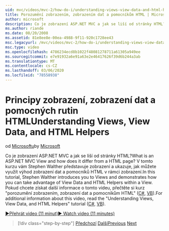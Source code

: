 ```yaml
---
uid: mvc/videos/mvc-2/how-do-i/understanding-views-view-data-and-html-helpers
title: Porozumění zobrazením, zobrazením dat a pomocníkům HTML | Microsoft Docs
author: microsoft
description: Co je zobrazení ASP.NET MVC a jak se liší od stránky HTML? V tomto kurzu Stephen Walther představuje zobrazení a ukazuje, jak můžete t...
ms.author: riande
ms.date: 08/20/2008
ms.assetid: 81e8ee8e-00ea-4988-9f11-920c1728ee43
msc.legacyurl: /mvc/videos/mvc-2/how-do-i/understanding-views-view-data-and-html-helpers
msc.type: video
ms.openlocfilehash: 4786234ecd8b1022f48081278711a61305a949ee
ms.sourcegitcommit: e7e91932a6e91a63e2e46417626f39d6b244a3ab
ms.translationtype: MT
ms.contentlocale: cs-CZ
ms.lasthandoff: 03/06/2020
ms.locfileid: "78558938"
---
```

# <a name="understanding-views-view-data-and-html-helpers"></a><span data-ttu-id="f2ba1-104">Principy zobrazení, zobrazení dat a pomocných rutin HTML</span><span class="sxs-lookup"><span data-stu-id="f2ba1-104">Understanding Views, View Data, and HTML Helpers</span></span>

<span data-ttu-id="f2ba1-105">od [Microsoftu](https://github.com/microsoft)</span><span class="sxs-lookup"><span data-stu-id="f2ba1-105">by [Microsoft](https://github.com/microsoft)</span></span>

<span data-ttu-id="f2ba1-106">Co je zobrazení ASP.NET MVC a jak se liší od stránky HTML?</span><span class="sxs-lookup"><span data-stu-id="f2ba1-106">What is an ASP.NET MVC View and how does it differ from a HTML page?</span></span> <span data-ttu-id="f2ba1-107">V tomto kurzu vám Stephen Walther představuje zobrazení a ukazuje, jak můžete využít výhod zobrazení dat a pomocníků HTML v rámci zobrazení.</span><span class="sxs-lookup"><span data-stu-id="f2ba1-107">In this tutorial, Stephen Walther introduces you to Views and demonstrates how you can take advantage of View Data and HTML Helpers within a View.</span></span> <span data-ttu-id="f2ba1-108">Pokud chcete získat další informace o tomto videu, přečtěte si kurz "porozumění zobrazením, zobrazení dat a pomocníkům HTML" ([C#](../../../overview/older-versions-1/views/asp-net-mvc-views-overview-cs.md), [VB](../../../overview/older-versions-1/views/asp-net-mvc-views-overview-vb.md)).</span><span class="sxs-lookup"><span data-stu-id="f2ba1-108">For additional information about this video, read the "Understanding Views, View Data, and HTML Helpers" tutorial ([C#](../../../overview/older-versions-1/views/asp-net-mvc-views-overview-cs.md), [VB](../../../overview/older-versions-1/views/asp-net-mvc-views-overview-vb.md)).</span></span>

[<span data-ttu-id="f2ba1-109">&#9654;Přehrát video (11 minut)</span><span class="sxs-lookup"><span data-stu-id="f2ba1-109">&#9654; Watch video (11 minutes)</span></span>](https://channel9.msdn.com/Blogs/ASP-NET-Site-Videos/understanding-views-view-data-and-html-helpers)

> [!div class="step-by-step"]
> <span data-ttu-id="f2ba1-110">[Předchozí](understanding-controllers-controller-actions-and-action-results.md)
> [Další](an-introduction-to-url-routing.md)</span><span class="sxs-lookup"><span data-stu-id="f2ba1-110">[Previous](understanding-controllers-controller-actions-and-action-results.md)
[Next](an-introduction-to-url-routing.md)</span></span>
